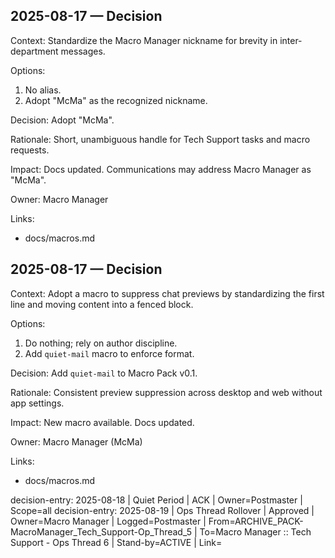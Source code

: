 ## 2025-08-17 — Decision
Context:
Standardize the Macro Manager nickname for brevity in inter-department messages.

Options:
1) No alias.
2) Adopt "McMa" as the recognized nickname.

Decision:
Adopt "McMa".

Rationale:
Short, unambiguous handle for Tech Support tasks and macro requests.

Impact:
Docs updated. Communications may address Macro Manager as "McMa".

Owner:
Macro Manager

Links:
- docs/macros.md



## 2025-08-17 — Decision
Context:
Adopt a macro to suppress chat previews by standardizing the first line and moving content into a fenced block.

Options:
1) Do nothing; rely on author discipline.
2) Add `quiet-mail` macro to enforce format.

Decision:
Add `quiet-mail` to Macro Pack v0.1.

Rationale:
Consistent preview suppression across desktop and web without app settings.

Impact:
New macro available. Docs updated.

Owner:
Macro Manager (McMa)

Links:
- docs/macros.md

decision-entry: 2025-08-18 | Quiet Period | ACK | Owner=Postmaster | Scope=all
decision-entry: 2025-08-19 | Ops Thread Rollover | Approved | Owner=Macro Manager | Logged=Postmaster | From=ARCHIVE_PACK-MacroManager_Tech_Support-Op_Thread_5 | To=Macro Manager :: Tech Support - Ops Thread 6 | Stand-by=ACTIVE | Link=<paste new-chat link>
